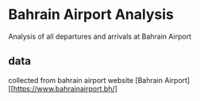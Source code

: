# Bahrain Airport Analysis
Analysis of all departures and arrivals at Bahrain Airport
## data 
collected from bahrain airport website [Bahrain Airport][[https://www.bahrainairport.bh/]

